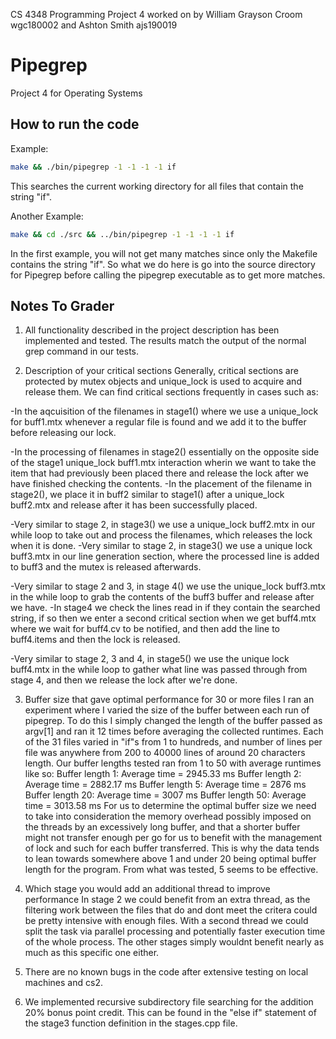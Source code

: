 CS 4348 Programming Project 4 
worked on by William Grayson Croom wgc180002 and Ashton Smith ajs190019

# Pipegrep

Project 4 for Operating Systems

## How to run the code

Example:

```bash
make && ./bin/pipegrep -1 -1 -1 -1 if

```

This searches the current working directory for all files that contain the string "if".

Another Example:

```bash
make && cd ./src && ../bin/pipegrep -1 -1 -1 -1 if
```

In the first example, you will not get many matches since only the Makefile contains
the string "if". So what we do here is go into the source directory for Pipegrep
before calling the pipegrep executable as to get more matches.

## Notes To Grader

1. All functionality described in the project description has been implemented and tested.
The results match the output of the normal grep command in our tests.

2. Description of your critical sections
Generally, critical sections are protected by mutex objects and unique_lock is used to acquire 
and release them.
We can find  critical sections frequently in cases such as:

-In the aqcuisition of the filenames in stage1() where we use a unique_lock for buff1.mtx 
    whenever a regular file is found and we add it to the buffer before releasing our lock.

-In the processing of filenames in stage2() essentially on the opposite side of the stage1 
    unique_lock buff1.mtx interaction wherin we want to take the item that had previously been 
    placed there and release the lock after we have finished checking the contents.
-In the placement of the filename in stage2(), we place it in buff2 similar to stage1() 
    after a unique_lock buff2.mtx and release after it has been successfully placed.

-Very similar to stage 2, in stage3() we use a unique_lock buff2.mtx in our while loop 
    to take out and process the filenames, which releases the lock when it is done.
-Very similar to stage 2, in stage3() we use a unique lock buff3.mtx in our line generation
    section, where the processed line is added to buff3 and the mutex is released afterwards.

-Very similar to stage 2 and 3, in stage 4() we use the unique_lock buff3.mtx in the while loop
    to grab the contents of the buff3 buffer and release after we have.
-In stage4 we check the lines read in if they contain the searched string, if so then we enter
    a second critical section when we get buff4.mtx where we wait for buff4.cv to be notified, 
    and then add the line to buff4.items and then the lock is released.

-Very similar to stage 2, 3 and 4, in stage5() we use the unique lock buff4.mtx in the while 
    loop to gather what line was passed through from stage 4, and then we release the lock after
    we're done.

3. Buffer size that gave optimal performance for 30 or more files
I ran an experiment where I varied the size of the buffer between each run of pipegrep.
To do this I simply changed the length of the buffer passed as argv[1] and ran it 12 times 
before averaging the collected runtimes. Each of the 31 files varied in "if"s from 1 to hundreds, 
and number of lines per file was anywhere from 200 to 40000 lines of around 20 characters length.
Our buffer lengths tested ran from 1 to 50 with average runtimes like so:
Buffer length 1: Average time = 2945.33 ms
Buffer length 2: Average time = 2882.17 ms
Buffer length 5: Average time = 2876 ms
Buffer length 20: Average time = 3007 ms
Buffer length 50: Average time = 3013.58 ms
For us to determine the optimal buffer size we need to take into consideration the memory 
overhead possibly imposed on the threads by an excessively long buffer, and that a shorter 
buffer might not transfer enough per go for us to benefit with the management of lock and such 
for each buffer transferred. This is why the data tends to lean towards somewhere above 1 and 
under 20 being optimal buffer length for the program. From what was tested, 5 seems to be effective.

4. Which stage you would add an additional thread to improve performance
In stage 2 we could benefit from an extra thread, as the filtering work between the files that do 
and dont meet the critera could be pretty intensive with enough files. With a second thread we could
split the task via parallel processing and potentially faster execution time of the whole process.
The other stages simply wouldnt benefit nearly as much as this specific one either.

5. There are no known bugs in the code after extensive testing on local machines and cs2.

6. We implemented recursive subdirectory file searching for the addition 20% bonus point credit.
This can be found in the "else if" statement of the stage3 function definition in the stages.cpp
file.
